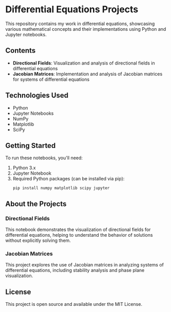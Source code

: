 # Differential Equations Projects

This repository contains my work in differential equations, showcasing various mathematical concepts and their implementations using Python and Jupyter notebooks.

## Contents

- **Directional Fields**: Visualization and analysis of directional fields in differential equations
- **Jacobian Matrices**: Implementation and analysis of Jacobian matrices for systems of differential equations

## Technologies Used

- Python
- Jupyter Notebooks
- NumPy
- Matplotlib
- SciPy

## Getting Started

To run these notebooks, you'll need:
1. Python 3.x
2. Jupyter Notebook
3. Required Python packages (can be installed via pip):
   ```
   pip install numpy matplotlib scipy jupyter
   ```

## About the Projects

### Directional Fields
This notebook demonstrates the visualization of directional fields for differential equations, helping to understand the behavior of solutions without explicitly solving them.

### Jacobian Matrices
This project explores the use of Jacobian matrices in analyzing systems of differential equations, including stability analysis and phase plane visualization.

## License

This project is open source and available under the MIT License. 